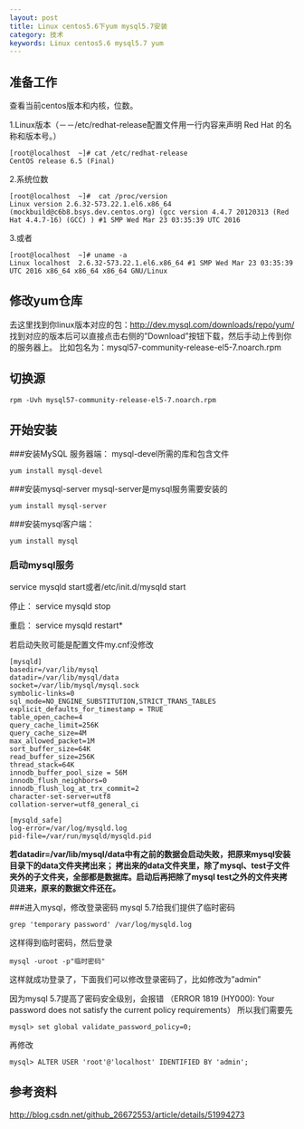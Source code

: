 ```yaml
---
layout: post
title: Linux centos5.6下yum mysql5.7安装
category: 技术
keywords: Linux centos5.6 mysql5.7 yum
---
```


## 准备工作
查看当前centos版本和内核，位数。

1.Linux版本（－－/etc/redhat-release配置文件用一行内容来声明 Red Hat 的名称和版本号。）
```
[root@localhost  ~]# cat /etc/redhat-release    
CentOS release 6.5 (Final)
```

2.系统位数
```
[root@localhost  ~]#  cat /proc/version
Linux version 2.6.32-573.22.1.el6.x86_64 (mockbuild@c6b8.bsys.dev.centos.org) (gcc version 4.4.7 20120313 (Red Hat 4.4.7-16) (GCC) ) #1 SMP Wed Mar 23 03:35:39 UTC 2016
```

3.或者
```
[root@localhost  ~]# uname -a
Linux localhost  2.6.32-573.22.1.el6.x86_64 #1 SMP Wed Mar 23 03:35:39 UTC 2016 x86_64 x86_64 x86_64 GNU/Linux
```

## 修改yum仓库 
去这里找到你linux版本对应的包：http://dev.mysql.com/downloads/repo/yum/ 
找到对应的版本后可以直接点击右侧的”Download”按钮下载，然后手动上传到你的服务器上。 
比如包名为：mysql57-community-release-el5-7.noarch.rpm

## 切换源
```
rpm -Uvh mysql57-community-release-el5-7.noarch.rpm
```

## 开始安装 
###安装MySQL 服务器端： 
mysql-devel所需的库和包含文件

```
yum install mysql-devel
```

###安装mysql-server
mysql-server是mysql服务需要安装的

```
yum install mysql-server
```

###安装mysql客户端：
```
yum install mysql 
```

### 启动mysql服务
service mysqld start或者/etc/init.d/mysqld start 

停止： 
service mysqld stop 

重启： 
service mysqld restart*

若启动失败可能是配置文件my.cnf没修改

```
[mysqld]
basedir=/var/lib/mysql
datadir=/var/lib/mysql/data
socket=/var/lib/mysql/mysql.sock
symbolic-links=0
sql_mode=NO_ENGINE_SUBSTITUTION,STRICT_TRANS_TABLES
explicit_defaults_for_timestamp = TRUE
table_open_cache=4
query_cache_limit=256K
query_cache_size=4M
max_allowed_packet=1M
sort_buffer_size=64K
read_buffer_size=256K
thread_stack=64K
innodb_buffer_pool_size = 56M
innodb_flush_neighbors=0
innodb_flush_log_at_trx_commit=2
character-set-server=utf8
collation-server=utf8_general_ci

[mysqld_safe]
log-error=/var/log/mysqld.log
pid-file=/var/run/mysqld/mysqld.pid
```

**若datadir=/var/lib/mysql/data中有之前的数据会启动失败，把原来mysql安装目录下的data文件夹拷出来；
拷出来的data文件夹里，除了mysql、test子文件夹外的子文件夹，全部都是数据库。启动后再把除了mysql test之外的文件夹拷贝进来，原来的数据文件还在。**

###进入mysql，修改登录密码 
mysql 5.7给我们提供了临时密码

```
grep 'temporary password' /var/log/mysqld.log
```
这样得到临时密码，然后登录

```
mysql -uroot -p"临时密码" 
```
这样就成功登录了，下面我们可以修改登录密码了，比如修改为”admin” 

因为mysql 5.7提高了密码安全级别，会报错
（ERROR 1819 (HY000): Your password does not satisfy the current policy requirements）
所以我们需要先

```
mysql> set global validate_password_policy=0;
```
再修改

```
mysql> ALTER USER 'root'@'localhost' IDENTIFIED BY 'admin';
```

## 参考资料
http://blog.csdn.net/github_26672553/article/details/51994273
